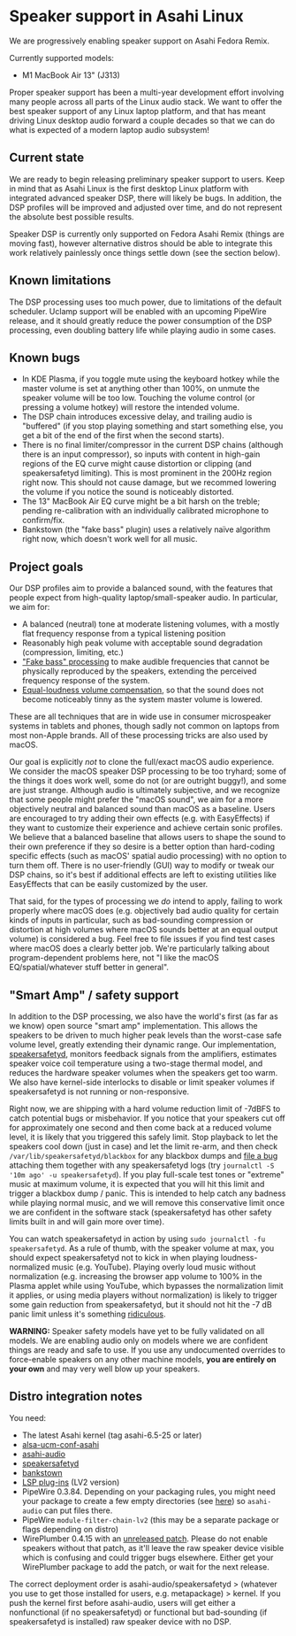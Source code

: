 # Speaker support in Asahi Linux

We are progressively enabling speaker support on Asahi Fedora Remix.

Currently supported models:

* M1 MacBook Air 13" (J313)

Proper speaker support has been a multi-year development effort involving many people across all parts of the Linux audio stack. We want to offer the best speaker support of any Linux laptop platform, and that has meant driving Linux desktop audio forward a couple decades so that we can do what is expected of a modern laptop audio subsystem!

## Current state

We are ready to begin releasing preliminary speaker support to users. Keep in mind that as Asahi Linux is the first desktop Linux platform with integrated advanced speaker DSP, there will likely be bugs. In addition, the DSP profiles will be improved and adjusted over time, and do not represent the absolute best possible results.

Speaker DSP is currently only supported on Fedora Asahi Remix (things are moving fast), however alternative distros should be able to integrate this work relatively painlessly once things settle down (see the section below).

## Known limitations

The DSP processing uses too much power, due to limitations of the default scheduler. Uclamp support will be enabled with an upcoming PipeWire release, and it should greatly reduce the power consumption of the DSP processing, even doubling battery life while playing audio in some cases.

## Known bugs

* In KDE Plasma, if you toggle mute using the keyboard hotkey while the master volume is set at anything other than 100%, on unmute the speaker volume will be too low. Touching the volume control (or pressing a volume hotkey) will restore the intended volume.
* The DSP chain introduces excessive delay, and trailing audio is "buffered" (if you stop playing something and start something else, you get a bit of the end of the first when the second starts).
* There is no final limiter/compressor in the current DSP chains (although there is an input compressor), so inputs with content in high-gain regions of the EQ curve might cause distortion or clipping (and speakersafetyd limiting). This is most prominent in the 200Hz region right now. This should not cause damage, but we recommed lowering the volume if you notice the sound is noticeably distorted.
* The 13" MacBook Air EQ curve might be a bit harsh on the treble; pending re-calibration with an individually calibrated microphone to confirm/fix.
* Bankstown (the "fake bass" plugin) uses a relatively naïve algorithm right now, which doesn't work well for all music.

## Project goals

Our DSP profiles aim to provide a balanced sound, with the features that people expect from high-quality laptop/small-speaker audio. In particular, we aim for:

- A balanced (neutral) tone at moderate listening volumes, with a mostly flat frequency response from a typical listening position
- Reasonably high peak volume with acceptable sound degradation (compression, limiting, etc.)
- ["Fake bass" processing](https://en.wikipedia.org/wiki/Missing_fundamental#Audio_processing_applications) to make audible frequencies that cannot be physically reproduced by the speakers, extending the perceived frequency response of the system. 
- [Equal-loudness volume compensation](https://en.wikipedia.org/wiki/Equal-loudness_contour), so that the sound does not become noticeably tinny as the system master volume is lowered.

These are all techniques that are in wide use in consumer microspeaker systems in tablets and phones, though sadly not common on laptops from most non-Apple brands. All of these processing tricks are also used by macOS.

Our goal is explicitly *not* to clone the full/exact macOS audio experience. We consider the macOS speaker DSP processing to be too tryhard; some of the things it does work well, some do not (or are outright buggy!), and some are just strange. Although audio is ultimately subjective, and we recognize that some people might prefer the "macOS sound", we aim for a more objectively neutral and balanced sound than macOS as a baseline. Users are encouraged to try adding their own effects (e.g. with EasyEffects) if they want to customize their experience and achieve certain sonic profiles. We believe that a balanced baseline that allows users to shape the sound to their own preference if they so desire is a better option than hard-coding specific effects (such as macOS' spatial audio processing) with no option to turn them off. There is no user-friendly (GUI) way to modify or tweak our DSP chains, so it's best if additional effects are left to existing utilities like EasyEffects that can be easily customized by the user.

That said, for the types of processing we *do* intend to apply, failing to work properly where macOS does (e.g. objectively bad audio quality for certain kinds of inputs in particular, such as bad-sounding compression or distortion at high volumes where macOS sounds better at an equal output volume) is considered a bug. Feel free to file issues if you find test cases where macOS does a clearly better job. We're particularly talking about program-dependent problems here, not "I like the macOS EQ/spatial/whatever stuff better in general".

## "Smart Amp" / safety support

In addition to the DSP processing, we also have the world's first (as far as we know) open source "smart amp" implementation. This allows the speakers to be driven to much higher peak levels than the worst-case safe volume level, greatly extending their dynamic range. Our implementation, [speakersafetyd](https://github.com/AsahiLinux/speakersafetyd), monitors feedback signals from the amplifiers, estimates speaker voice coil temperature using a two-stage thermal model, and reduces the hardware speaker volumes when the speakers get too warm. We also have kernel-side interlocks to disable or limit speaker volumes if speakersafetyd is not running or non-responsive.

Right now, we are shipping with a hard volume reduction limit of -7dBFS to catch potential bugs or misbehavior. If you notice that your speakers cut off for approximately one second and then come back at a reduced volume level, it is likely that you triggered this safely limit. Stop playback to let the speakers cool down (just in case) and let the limit re-arm, and then check `/var/lib/speakersafetyd/blackbox` for any blackbox dumps and [file a bug]() attaching them together with any speakersafetyd logs (try `journalctl -S '10m ago' -u speakersafetyd`). If you play full-scale test tones or "extreme" music at maximum volume, it is expected that you will hit this limit and trigger a blackbox dump / panic. This is intended to help catch any badness while playing normal music, and we will remove this conservative limit once we are confident in the software stack (speakersafetyd has other safety limits built in and will gain more over time).

You can watch speakersafetyd in action by using `sudo journalctl -fu speakersafetyd`. As a rule of thumb, with the speaker volume at max, you should expect speakersafetyd not to kick in when playing loudness-normalized music (e.g. YouTube). Playing overly loud music without normalization (e.g. increasing the browser app volume to 100% in the Plasma applet while using YouTube, which bypasses the normalization limit it applies, or using media players without normalization) is likely to trigger some gain reduction from speakersafetyd, but it should not hit the -7 dB panic limit unless it's something [ridiculous](https://open.spotify.com/album/6uvGw7zcCyMzYKKqXp9D3z).

**WARNING:** Speaker safety models have yet to be fully validated on all models. We are enabling audio only on models where we are confident things are ready and safe to use. If you use any undocumented overrides to force-enable speakers on any other machine models, **you are entirely on your own** and may very well blow up your speakers.

## Distro integration notes

You need:
- The latest Asahi kernel (tag asahi-6.5-25 or later)
- [alsa-ucm-conf-asahi](https://github.com/AsahiLinux/alsa-ucm-conf-asahi)
- [asahi-audio](https://github.com/asahilinux/asahi-audio)
- [speakersafetyd](https://github.com/asahilinux/speakersafetyd)
- [bankstown](https://github.com/chadmed/bankstown/)
- [LSP plug-ins](https://lsp-plug.in/) (LV2 version)
- PipeWire 0.3.84. Depending on your packaging rules, you might need your package to create a few empty directories (see [here](https://src.fedoraproject.org/rpms/pipewire/commits/rawhide)) so `asahi-audio` can put files there.
- PipeWire `module-filter-chain-lv2` (this may be a separate package or flags depending on distro)
- WirePlumber 0.4.15 with an [unreleased patch](https://gitlab.freedesktop.org/pipewire/wireplumber/-/merge_requests/558). Please do not enable speakers without that patch, as it'll leave the raw speaker device visible which is confusing and could trigger bugs elsewhere. Either get your WirePlumber package to add the patch, or wait for the next release.

The correct deployment order is asahi-audio/speakersafetyd > (whatever you use to get those installed for users, e.g. metapackage) > kernel. If you push the kernel first before asahi-audio, users will get either a nonfunctional (if no speakersafetyd) or functional but bad-sounding (if speakersafetyd is installed) raw speaker device with no DSP. 

